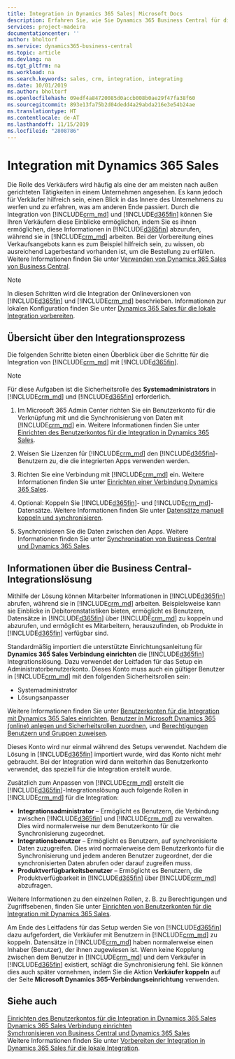 ```yaml
---
title: Integration in Dynamics 365 Sales| Microsoft Docs
description: Erfahren Sie, wie Sie Dynamics 365 Business Central für die Integration mit Dynamics 365 Sales vorbereiten.
services: project-madeira
documentationcenter: ''
author: bholtorf
ms.service: dynamics365-business-central
ms.topic: article
ms.devlang: na
ms.tgt_pltfrm: na
ms.workload: na
ms.search.keywords: sales, crm, integration, integrating
ms.date: 10/01/2019
ms.author: bholtorf
ms.openlocfilehash: 09edf4a84720085d0accb008b0ae29f47fa38f60
ms.sourcegitcommit: 893e13fa75b2d04dedd4a29abda216e3e54b24ae
ms.translationtype: HT
ms.contentlocale: de-AT
ms.lasthandoff: 11/15/2019
ms.locfileid: "2808786"
---
```

# <a name="integrating-with-dynamics-365-sales"></a>Integration mit Dynamics 365 Sales
Die Rolle des Verkäufers wird häufig als eine der am meisten nach außen gerichteten Tätigkeiten in einem Unternehmen angesehen. Es kann jedoch für Verkäufer hilfreich sein, einen Blick in das Innere des Unternehmens zu werfen und zu erfahren, was am anderen Ende passiert. Durch die Integration von [!INCLUDE[crm_md](includes/crm_md.md)] und [!INCLUDE[d365fin](includes/d365fin_md.md)] können Sie Ihren Verkäufern diese Einblicke ermöglichen, indem Sie es ihnen ermöglichen, diese Informationen in [!INCLUDE[d365fin](includes/d365fin_md.md)] abzurufen, während sie in [!INCLUDE[crm_md](includes/crm_md.md)] arbeiten. Bei der Vorbereitung eines Verkaufsangebots kann es zum Beispiel hilfreich sein, zu wissen, ob ausreichend Lagerbestand vorhanden ist, um die Bestellung zu erfüllen. Weitere Informationen finden Sie unter [Verwenden von Dynamics 365 Sales von Business Central](marketing-integrate-dynamicscrm.md).

> [!NOTE]
> In diesen Schritten wird die Integration der Onlineversionen von [!INCLUDE[d365fin](includes/d365fin_md.md)] und [!INCLUDE[crm_md](includes/crm_md.md)] beschrieben. Informationen zur lokalen Konfiguration finden Sie unter [Dynamics 365 Sales für die lokale Integration vorbereiten](/dynamics365/business-central/dev-itpro/administration/prepare-dynamics-365-for-sales-for-integration).

<!--## Software Requirements
You must have an Office 365 subscription, and both [!INCLUDE[crm_md](includes/crm_md.md)] and [!INCLUDE[d365fin](includes/d365fin_md.md)] must be part of the same organization.  -->

## <a name="overview-of-the-integration-process"></a>Übersicht über den Integrationsprozess
Die folgenden Schritte bieten einen Überblick über die Schritte für die Integration von [!INCLUDE[crm_md](includes/crm_md.md)] mit [!INCLUDE[d365fin](includes/d365fin_md.md)].

> [!Note]  
> Für diese Aufgaben ist die Sicherheitsrolle des **Systemadministrators** in [!INCLUDE[crm_md](includes/crm_md.md)] und [!INCLUDE[d365fin](includes/d365fin_md.md)] erforderlich.  

1. Im Microsoft 365 Admin Center richten Sie ein Benutzerkonto für die Verknüpfung mit und die Synchronisierung von Daten mit [!INCLUDE[crm_md](includes/crm_md.md)] ein. Weitere Informationen finden Sie unter [Einrichten des Benutzerkontos für die Integration in Dynamics 365 Sales](admin-setting-up-integration-with-dynamics-sales.md).

2. Weisen Sie Lizenzen für [!INCLUDE[crm_md](includes/crm_md.md)] den [!INCLUDE[d365fin](includes/d365fin_md.md)]-Benutzern zu, die die integrierten Apps verwenden werden.

3. Richten Sie eine Verbindung mit [!INCLUDE[crm_md](includes/crm_md.md)] ein. Weitere Informationen finden Sie unter [Einrichten einer Verbindung Dynamics 365 Sales](admin-how-to-set-up-a-dynamics-crm-connection.md).  

4. Optional: Koppeln Sie [!INCLUDE[d365fin](includes/d365fin_md.md)]- und [!INCLUDE[crm_md](includes/crm_md.md)]-Datensätze. Weitere Informationen finden Sie unter [Datensätze manuell koppeln und synchronisieren](admin-how-to-couple-and-synchronize-records-manually.md).

5. Synchronisieren Sie die Daten zwischen den Apps. Weitere Informationen finden Sie unter [Synchronisation von Business Central und Dynamics 365 Sales](admin-synchronizing-business-central-and-sales.md).  

## <a name="about-the-business-central-integration-solution"></a>Informationen über die Business Central-Integrationslösung
Mithilfe der Lösung können Mitarbeiter Informationen in [!INCLUDE[d365fin](includes/d365fin_md.md)] abrufen, während sie in [!INCLUDE[crm_md](includes/crm_md.md)] arbeiten. Beispielsweise kann sie Einblicke in Debitorenstatistiken bieten, ermöglicht es Benutzern, Datensätze in [!INCLUDE[d365fin](includes/d365fin_md.md)] über [!INCLUDE[crm_md](includes/crm_md.md)] zu koppeln und abzurufen, und ermöglicht es Mitarbeitern, herauszufinden, ob Produkte in [!INCLUDE[d365fin](includes/d365fin_md.md)] verfügbar sind.

Standardmäßig importiert die unterstützte Einrichtungsanleitung für **Dynamics 365 Sales Verbindung einrichten** die [!INCLUDE[d365fin](includes/d365fin_md.md)] Integrationslösung. Dazu verwendet der Leitfaden für das Setup ein Administratorbenutzerkonto. Dieses Konto muss auch ein gültiger Benutzer in [!INCLUDE[crm_md](includes/crm_md.md)] mit den folgenden Sicherheitsrollen sein:

* Systemadministrator  
* Lösungsanpasser  

Weitere Informationen finden Sie unter [Benutzerkonten für die Integration mit Dynamics 365 Sales einrichten](admin-setting-up-integration-with-dynamics-sales.md), [Benutzer in Microsoft Dynamics 365 (online) anlegen und Sicherheitsrollen zuordnen](/dynamics365/customer-engagement/admin/create-users-assign-online-security-roles), und [Berechtigungen Benutzern und Gruppen zuweisen](ui-define-granular-permissions.md).  

Dieses Konto wird nur einmal während des Setups verwendet. Nachdem die Lösung in [!INCLUDE[d365fin](includes/d365fin_md.md)] importiert wurde, wird das Konto nicht mehr gebraucht. Bei der Integration wird dann weiterhin das Benutzerkonto verwendet, das speziell für die Integration erstellt wurde.

Zusätzlich zum Anpassen von [!INCLUDE[crm_md](includes/crm_md.md)] erstellt die [!INCLUDE[d365fin](includes/d365fin_md.md)]-Integrationslösung auch folgende Rollen in [!INCLUDE[crm_md](includes/crm_md.md)] für die Integration:

* **Integrationsadministrator** – Ermöglicht es Benutzern, die Verbindung zwischen [!INCLUDE[d365fin](includes/d365fin_md.md)] und [!INCLUDE[crm_md](includes/crm_md.md)] zu verwalten. Dies wird normalerweise nur dem Benutzerkonto für die Synchronisierung zugeordnet.  
* **Integrationsbenutzer** – Ermöglicht es Benutzern, auf synchronisierte Daten zuzugreifen. Dies wird normalerweise dem Benutzerkonto für die Synchronisierung und jedem anderen Benutzer zugeordnet, der die synchronisierten Daten abrufen oder darauf zugreifen muss.
* **Produktverfügbarkeitsbenutzer** – Ermöglicht es Benutzern, die Produktverfügbarkeit in [!INCLUDE[d365fin](includes/d365fin_md.md)] über [!INCLUDE[crm_md](includes/crm_md.md)] abzufragen.

Weitere Informationen zu den einzelnen Rollen, z. B. zu Berechtigungen und Zugriffsebenen, finden Sie unter [Einrichten von Benutzerkonten für die Integration mit Dynamics 365 Sales](admin-setting-up-integration-with-dynamics-sales.md).

Am Ende des Leitfadens für das Setup werden Sie von [!INCLUDE[d365fin](includes/d365fin_md.md)] dazu aufgefordert, die Verkäufer mit Benutzern in [!INCLUDE[crm_md](includes/crm_md.md)] zu koppeln. Datensätze in [!INCLUDE[crm_md](includes/crm_md.md)] haben normalerweise einen Inhaber (Benutzer), der ihnen zugewiesen ist. Wenn keine Kopplung zwischen dem Benutzer in [!INCLUDE[crm_md](includes/crm_md.md)] und dem Verkäufer in [!INCLUDE[d365fin](includes/d365fin_md.md)] existiert, schlägt die Synchronisierung fehl. Sie können dies auch später vornehmen, indem Sie die Aktion **Verkäufer koppeln** auf der Seite **Microsoft Dynamics 365-Verbindungseinrichtung** verwenden.

## <a name="see-also"></a>Siehe auch  
[Einrichten des Benutzerkontos für die Integration in Dynamics 365 Sales](admin-setting-up-integration-with-dynamics-sales.md)  
[Dynamics 365 Sales Verbindung einrichten](admin-how-to-set-up-a-dynamics-crm-connection.md)  
[Synchronisieren von Business Central und Dynamics 365 Sales](admin-synchronizing-business-central-and-sales.md)  
Weitere Informationen finden Sie unter [Vorbereiten der Integration in Dynamics 365 Sales für die lokale Integration](/dynamics365/business-central/dev-itpro/administration/prepare-dynamics-365-for-sales-for-integration).
